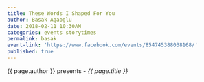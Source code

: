 ```yaml
---
title: These Words I Shaped For You
author: Basak Agaoglu
date: 2018-02-11 10:30AM
categories: events storytimes
permalink: basak
event-link: 'https://www.facebook.com/events/854745388038168/'
published: true
---
```

{{ page.author }} presents - *{{ page.title }}*
